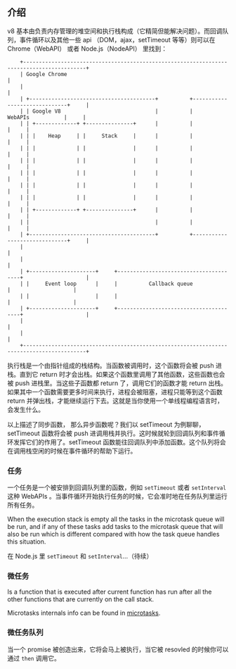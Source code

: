 ## 介绍
v8 基本由负责内存管理的堆空间和执行栈构成（它精简但能解决问题）。而回调队列，事件循环以及其他一些 api （DOM，ajax，setTimeout 等等）则可以在 Chrome（WebAPI） 或者 Node.js（NodeAPI） 里找到：
```
    +------------------------------------------------------------------------------------------+
    | Google Chrome                                                                            |
    |                                                                                          |
    | +----------------------------------------+          +------------------------------+     |
    | | Google V8                              |          |            WebAPIs           |     |
    | | +-------------+ +---------------+      |          |                              |     |
    | | |    Heap     | |     Stack     |      |          |                              |     |
    | | |             | |               |      |          |                              |     |
    | | |             | |               |      |          |                              |     |
    | | |             | |               |      |          |                              |     |
    | | |             | |               |      |          |                              |     |
    | | |             | |               |      |          |                              |     |
    | | +-------------+ +---------------+      |          |                              |     |
    | |                                        |          |                              |     |
    | +----------------------------------------+          +------------------------------+     |
    |                                                                                          |
    |                                                                                          |
    | +---------------------+     +---------------------------------------+                    |
    | |     Event loop      |     |          Callback queue               |                    |
    | |                     |     |                                       |                    |
    | +---------------------+     +---------------------------------------+                    |
    |                                                                                          |
    |                                                                                          |
    +------------------------------------------------------------------------------------------+
```
执行栈是一个由指针组成的栈结构。当函数被调用时，这个函数将会被 push 进栈。直到它 return 时才会出栈。如果这个函数里调用了其他函数，这些函数也会被 push 进栈里。当这些子函数都 return 了，调用它们的函数才能 return 出栈。如果其中一个函数需要更多时间来执行，进程会被阻塞，进程只能等到这个函数 return 并弹出栈，才能继续运行下去。这就是当你使用一个单线程编程语言时，会发生什么。

以上描述了同步函数， 那么异步函数呢？我们以 setTimeout 为例聊聊，setTimeout 函数将会被 push 进调用栈并执行。这时候就轮到回调队列和事件循环发挥它们的作用了。setTimeout 函数能往回调队列中添加函数。这个队列将会在调用栈空闲的时候在事件循环的帮助下运行。

### 任务
一个任务是一个被安排到回调队列里的函数，例如 `setTimeout` 或者 `setInterval` 这种 WebAPIs 。当事件循环开始执行任务的时候，它会准时地在任务队列里运行所有任务。

When the execution stack is empty all the tasks in the microtask queue will be
run, and if any of these tasks add tasks to the microtask queue that will also
be run which is different compared with how the task queue handles this situation.

在 Node.js 里 `setTimeout` 和 `setInterval`...（待续）

### 微任务
Is a function that is executed after current function has run after all the
other functions that are currently on the call stack.

Microtasks internals info can be found in [microtasks](./microtasks.md).


### 微任务队列
当一个 promise 被创造出来，它将会马上被执行，当它被 resovled 的时候你可以通过 `then` 调用它。
